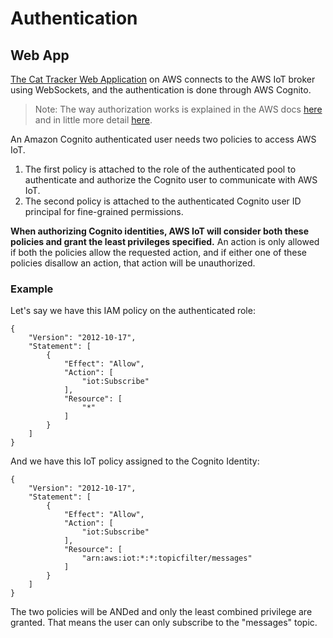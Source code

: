 # Authentication

## Web App

[The Cat Tracker Web Application](../app/GettingStarted.md) on AWS connects to the AWS IoT broker using WebSockets, and the authentication is done through AWS Cognito.

> Note: The way authorization works is explained in the AWS docs [here](https://docs.aws.amazon.com/iot/latest/developerguide/cognito-identities.html) and in little more detail [here](https://docs.aws.amazon.com/iot/latest/developerguide/pub-sub-policy.html#pub-sub-policy-cognito).

An Amazon Cognito authenticated user needs two policies to access AWS IoT. 

1. The first policy is attached to the role of the authenticated pool to authenticate and authorize the Cognito user to communicate with AWS IoT. 
2. The second policy is attached to the authenticated Cognito user ID principal for fine-grained permissions.

**When authorizing Cognito identities, AWS IoT will consider both these policies and grant the least privileges specified.** An action is only allowed if both the policies allow the requested action, and if either one of these policies disallow an action, that action will be unauthorized.

### Example

Let's say we have this IAM policy on the authenticated role:

	{
		"Version": "2012-10-17",
		"Statement": [
			{
				"Effect": "Allow",
				"Action": [
					"iot:Subscribe"
				],
				"Resource": [
					"*"
				]
			}
		]
	}

And we have this IoT policy assigned to the Cognito Identity:

	{
		"Version": "2012-10-17",
		"Statement": [
			{
				"Effect": "Allow",
				"Action": [
					"iot:Subscribe"
				],
				"Resource": [
					"arn:aws:iot:*:*:topicfilter/messages"
				]
			}
		]
	}


The two policies will be ANDed and only the least combined privilege are granted. That means the user can only subscribe to the "messages" topic.
